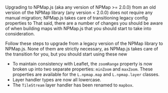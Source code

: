 Upgrading to NPMap.js (aka any version of NPMap >= 2.0.0) from an old version of the NPMap library (any version < 2.0.0) does not require any manual migration; NPMap.js takes care of transitioning legacy config properties to  That said, there are a number of changes you should be aware of when building maps with NPMap.js that you should start to take into consideration.



Follow these steps to upgrade from a legacy version of the NPMap library to NPMap.js. None of them are strictly necessary, as NPMap.js takes care of the transition for you, but you should start using these new  

- To maintain consistency with Leaflet, the `zoomRange` property is now broken up into two separate properties: `minZoom` and `maxZoom`. These properties are available for the `L.npmap.map` and `L.npmap.layer` classes.
- Layer handler types are now all lowercase.
- The `TileStream` layer handler has been renamed to `mapbox`.